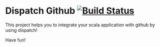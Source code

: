Dispatch Github [![Build Status](https://secure.travis-ci.org/andreazevedo/dispatch-github.png?branch=master)](https://travis-ci.org/andreazevedo/dispatch-github) 
===

This project helps you to integrate your scala application with github by using dispatch!

Have fun!
